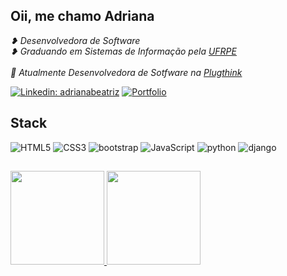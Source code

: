 ## Oii, me chamo Adriana
<p><em>❥ Desenvolvedora de Software</br>❥ Graduando em Sistemas de Informação pela <a target="_blank" href="http://ufrpe.br/">UFRPE</a>
</br></br>📍 Atualmente Desenvolvedora de Sotfware na <a target="_blank" href="https://plugthink.com/">Plugthink</a></em></p>


[![Linkedin: adrianabeatriz](https://img.shields.io/badge/-adrianabeatriz3-blue?style=flat-square&logo=Linkedin&logoColor=white&link=https://www.linkedin.com/in/adrianabeatriz3/)](https://www.linkedin.com/in/adrianabeatriz3/)
[![Portfolio](https://img.shields.io/badge/-portfolio-ff69b4?style=flat-square&link=https://.vercel.app)](https:/.vercel.app/)

## Stack
![HTML5](https://img.shields.io/badge/html5-%23E34F26.svg?style=for-the-badge&logo=html5&logoColor=white)
![CSS3](https://img.shields.io/badge/css3-%231572B6.svg?style=for-the-badge&logo=css3&logoColor=white)
![bootstrap](https://img.shields.io/badge/bootstrap-%8F43EE.svg?style=for-the-badge&logo=bootstrap&logoColor=white)
![JavaScript](https://img.shields.io/badge/javascript-%23323330.svg?style=for-the-badge&logo=javascript&logoColor=%23F7DF1E)
![python](https://img.shields.io/badge/python-%23404d59.svg?style=for-the-badge&logo=python&logoColor=%2361DAFB)
![django](https://img.shields.io/badge/django-000?style=for-the-badge&logo=django&logoColor=white)


##
  <a href="https://github.com/driica">
  <img height="150em" src="https://github-readme-stats.vercel.app/api?username=driica&show_icons=true&theme=omni&include_all_commits=true&count_private=true"/>
  <img height="150em" src="https://github-readme-stats.vercel.app/api/top-langs/?username=driica&layout=compact&langs_count=7&theme=omni"/>
  
</div>

